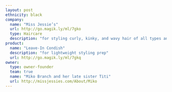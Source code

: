 ```yaml
---
layout: post
ethnicity: black
company:
  name: "Miss Jessie’s"
  url: http://go.magik.ly/ml/7gko
  type: Haircare
  description: "for styling curly, kinky, and wavy hair of all types and textures"
product:
  name: "Leave-In Condish"
  description: "for lightweight styling prep"
  url: http://go.magik.ly/ml/7gkq
owner:
  type: owner-founder
  team: true
  name: "Miko Branch and her late sister Titi"
  url: http://missjessies.com/About/Miko
---
```

